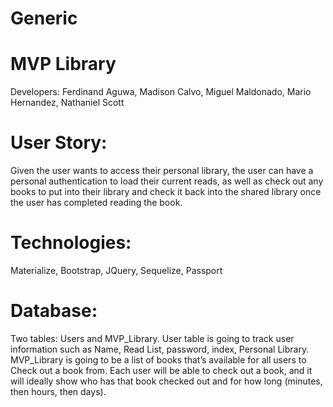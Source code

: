 # Generic




<!-- For reference, will remove once we complete project -->

# MVP Library
Developers: Ferdinand Aguwa, Madison Calvo, Miguel Maldonado, Mario Hernandez, Nathaniel Scott

# User Story: 

Given the user wants to access their personal library, the user can have a personal authentication to load their current reads, as well as check out any books to put into their library and check it back into the shared library once the user has completed reading the book.

# Technologies:

Materialize, Bootstrap, JQuery, Sequelize, Passport

# Database:

Two tables:
	Users and MVP_Library.
User table is going to track user information such as Name, Read List, password, index, Personal Library.
MVP_Library is going to be a list of books that’s available for all users to Check out a book from. 
Each user will be able to check out a book, and it will ideally show who has that book checked out and for how long (minutes, then hours, then days). 
